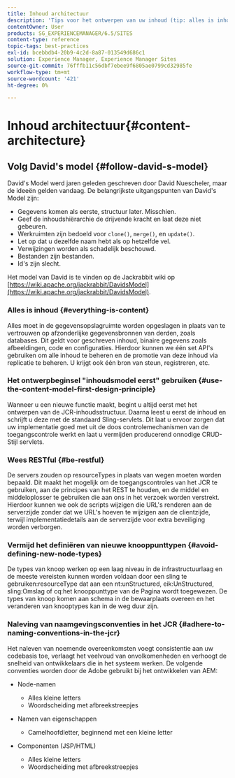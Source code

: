 ```yaml
---
title: Inhoud architectuur
description: 'Tips voor het ontwerpen van uw inhoud (tip: alles is inhoud)'
contentOwner: User
products: SG_EXPERIENCEMANAGER/6.5/SITES
content-type: reference
topic-tags: best-practices
exl-id: bcebbdb4-20b9-4c2d-8a87-013549d686c1
solution: Experience Manager, Experience Manager Sites
source-git-commit: 76fffb11c56dbf7ebee9f6805ae0799cd32985fe
workflow-type: tm+mt
source-wordcount: '421'
ht-degree: 0%

---
```


# Inhoud architectuur{#content-architecture}

## Volg David&#39;s model {#follow-david-s-model}

David&#39;s Model werd jaren geleden geschreven door David Nuescheler, maar de ideeën gelden vandaag. De belangrijkste uitgangspunten van David&#39;s Model zijn:

* Gegevens komen als eerste, structuur later. Misschien.
* Geef de inhoudshiërarchie de drijvende kracht en laat deze niet gebeuren.
* Werkruimten zijn bedoeld voor `clone()`, `merge()`, en `update()`.
* Let op dat u dezelfde naam hebt als op hetzelfde vel.
* Verwijzingen worden als schadelijk beschouwd.
* Bestanden zijn bestanden.
* Id&#39;s zijn slecht.

Het model van David is te vinden op de Jackrabbit wiki op [https://wiki.apache.org/jackrabbit/DavidsModel](https://wiki.apache.org/jackrabbit/DavidsModel).

### Alles is inhoud {#everything-is-content}

Alles moet in de gegevensopslagruimte worden opgeslagen in plaats van te vertrouwen op afzonderlijke gegevensbronnen van derden, zoals databases. Dit geldt voor geschreven inhoud, binaire gegevens zoals afbeeldingen, code en configuraties. Hierdoor kunnen we één set API&#39;s gebruiken om alle inhoud te beheren en de promotie van deze inhoud via replicatie te beheren. U krijgt ook één bron van steun, registreren, etc.

### Het ontwerpbeginsel &quot;inhoudsmodel eerst&quot; gebruiken {#use-the-content-model-first-design-principle}

Wanneer u een nieuwe functie maakt, begint u altijd eerst met het ontwerpen van de JCR-inhoudsstructuur. Daarna leest u eerst de inhoud en schrijft u deze met de standaard Sling-servlets. Dit laat u ervoor zorgen dat uw implementatie goed met uit de doos controlemechanismen van de toegangscontrole werkt en laat u vermijden producerend onnodige CRUD-Stijl servlets.

### Wees RESTful {#be-restful}

De servers zouden op resourceTypes in plaats van wegen moeten worden bepaald. Dit maakt het mogelijk om de toegangscontroles van het JCR te gebruiken, aan de principes van het REST te houden, en de middel en middeloplosser te gebruiken die aan ons in het verzoek worden verstrekt. Hierdoor kunnen we ook de scripts wijzigen die URL&#39;s renderen aan de serverzijde zonder dat we URL&#39;s hoeven te wijzigen aan de clientzijde, terwijl implementatiedetails aan de serverzijde voor extra beveiliging worden verborgen.

### Vermijd het definiëren van nieuwe knooppunttypen {#avoid-defining-new-node-types}

De types van knoop werken op een laag niveau in de infrastructuurlaag en de meeste vereisten kunnen worden voldaan door een sling te gebruiken:resourceType dat aan een nt:unStructured, eik:UnStructured, sling:Omslag of cq:het knooppunttype van de Pagina wordt toegewezen. De types van knoop komen aan schema in de bewaarplaats overeen en het veranderen van knooptypes kan in de weg duur zijn.

### Naleving van naamgevingsconventies in het JCR {#adhere-to-naming-conventions-in-the-jcr}

Het naleven van noemende overeenkomsten voegt consistentie aan uw codebasis toe, verlaagt het veelvoud van onvolkomenheden en verhoogt de snelheid van ontwikkelaars die in het systeem werken. De volgende conventies worden door de Adobe gebruikt bij het ontwikkelen van AEM:

* Node-namen

   * Alles kleine letters
   * Woordscheiding met afbreekstreepjes

* Namen van eigenschappen

   * Camelhoofdletter, beginnend met een kleine letter

* Componenten (JSP/HTML)

   * Alles kleine letters
   * Woordscheiding met afbreekstreepjes
